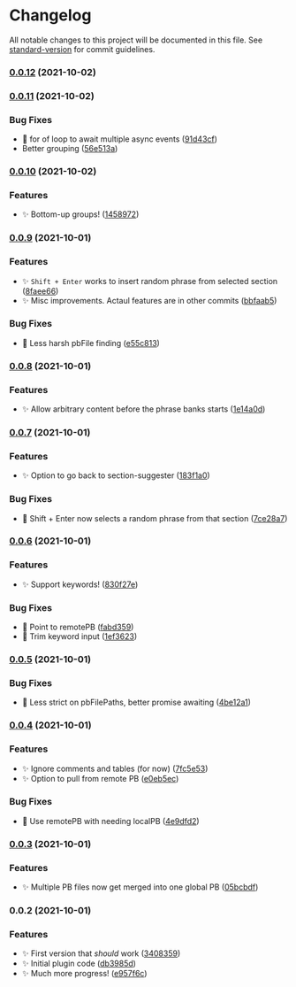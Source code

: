 # Changelog

All notable changes to this project will be documented in this file. See [standard-version](https://github.com/conventional-changelog/standard-version) for commit guidelines.

### [0.0.12](https://github.com/SkepticMystic/Phrase-Bank/compare/0.0.11...0.0.12) (2021-10-02)

### [0.0.11](https://github.com/SkepticMystic/Phrase-Bank/compare/0.0.10...0.0.11) (2021-10-02)


### Bug Fixes

* :bug: for of loop to await multiple async events ([91d43cf](https://github.com/SkepticMystic/Phrase-Bank/commit/91d43cf2b55eaee36a0600cdfb0b7b33fb52a698))
* Better grouping ([56e513a](https://github.com/SkepticMystic/Phrase-Bank/commit/56e513a5e6e2bb068f3b9e6b708b7c20db7d8882))

### [0.0.10](https://github.com/SkepticMystic/Phrase-Bank/compare/0.0.9...0.0.10) (2021-10-02)


### Features

* :sparkles: Bottom-up groups! ([1458972](https://github.com/SkepticMystic/Phrase-Bank/commit/1458972a0a32b51e0eb2f5c1d30bac1e7b18eb19))

### [0.0.9](https://github.com/SkepticMystic/Phrase-Bank/compare/0.0.8...0.0.9) (2021-10-01)


### Features

* :sparkles: `Shift + Enter` works to insert random phrase from selected section ([8faee66](https://github.com/SkepticMystic/Phrase-Bank/commit/8faee66455d3f504c368b636ef013d1545edf825))
* :sparkles: Misc improvements. Actaul features are in other commits ([bbfaab5](https://github.com/SkepticMystic/Phrase-Bank/commit/bbfaab5948f42f07369c6e878f26154cd7cb9818))


### Bug Fixes

* :bug: Less harsh pbFile finding ([e55c813](https://github.com/SkepticMystic/Phrase-Bank/commit/e55c8130f591c607b0551893b1f5abc10cff9862))

### [0.0.8](https://github.com/SkepticMystic/Phrase-Bank/compare/0.0.7...0.0.8) (2021-10-01)


### Features

* :sparkles: Allow arbitrary content before the phrase banks starts ([1e14a0d](https://github.com/SkepticMystic/Phrase-Bank/commit/1e14a0d4819686d1fb3b49ba70574a6c914261f5))

### [0.0.7](https://github.com/SkepticMystic/Phrase-Bank/compare/0.0.6...0.0.7) (2021-10-01)


### Features

* :sparkles: Option to go back to section-suggester ([183f1a0](https://github.com/SkepticMystic/Phrase-Bank/commit/183f1a09e7f1d9af715d371b1dc8dcc17fb1add0))


### Bug Fixes

* :bug: Shift + Enter now selects a random phrase from that section ([7ce28a7](https://github.com/SkepticMystic/Phrase-Bank/commit/7ce28a75f63f870213f3b2846cb6de20f2893a3f))

### [0.0.6](https://github.com/SkepticMystic/Phrase-Bank/compare/0.0.5...0.0.6) (2021-10-01)


### Features

* :sparkles: Support keywords! ([830f27e](https://github.com/SkepticMystic/Phrase-Bank/commit/830f27e5fe79ae7715382512c098fa2d8ca85603))


### Bug Fixes

* :bug: Point to remotePB ([fabd359](https://github.com/SkepticMystic/Phrase-Bank/commit/fabd359c8bea39d7a4294d053d1ab400761c92fe))
* :bug: Trim keyword input ([1ef3623](https://github.com/SkepticMystic/Phrase-Bank/commit/1ef3623b523eb7fbec9f18ea6e09ef1068d51840))

### [0.0.5](https://github.com/SkepticMystic/Phrase-Bank/compare/0.0.4...0.0.5) (2021-10-01)


### Bug Fixes

* :bug: Less strict on pbFilePaths, better promise awaiting ([4be12a1](https://github.com/SkepticMystic/Phrase-Bank/commit/4be12a13cba2deb77a68ff07b0bfc12f8fc6e300))

### [0.0.4](https://github.com/SkepticMystic/Phrase-Bank/compare/0.0.3...0.0.4) (2021-10-01)


### Features

* :sparkles: Ignore comments and tables (for now) ([7fc5e53](https://github.com/SkepticMystic/Phrase-Bank/commit/7fc5e53cc75dffc8f999c8fdee7cb38b60cf86cc))
* :sparkles: Option to pull from remote PB ([e0eb5ec](https://github.com/SkepticMystic/Phrase-Bank/commit/e0eb5eca2590120cc2a02de436375b378850ea97))


### Bug Fixes

* :bug: Use remotePB with needing localPB ([4e9dfd2](https://github.com/SkepticMystic/Phrase-Bank/commit/4e9dfd228bc09cf506e88150498d2c973a472f21))

### [0.0.3](https://github.com/SkepticMystic/Phrase-Bank/compare/0.0.2...0.0.3) (2021-10-01)


### Features

* :sparkles: Multiple PB files now get merged into one global PB ([05bcbdf](https://github.com/SkepticMystic/Phrase-Bank/commit/05bcbdfb3430a9c79eccec2e1513687584c352e9))

### 0.0.2 (2021-10-01)


### Features

* :sparkles: First version that _should_ work ([3408359](https://github.com/SkepticMystic/Phrase-Bank/commit/34083591e4de89b66b3fb92127b57ba4a4276b6a))
* :sparkles: Initial plugin code ([db3985d](https://github.com/SkepticMystic/Phrase-Bank/commit/db3985da021d53c80a0fd428bc4e2a9a40f65667))
* :sparkles: Much more progress! ([e957f6c](https://github.com/SkepticMystic/Phrase-Bank/commit/e957f6c59179d6c77a7f65bc40ca293bc04fc829))
